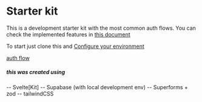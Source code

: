 # Starter kit

This is a development starter kit with the most common auth flows. You can check the implemented features in [this document](md/features.md)

To start just clone this and [Configure your environment](md/env-configuration.md)

[auth flow](md/auth-flow.md)

##### this was created using

-- Svelte[Kit]
-- Supabase (with local development env)
-- Superforms + zod
-- tailwindCSS
